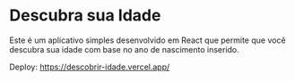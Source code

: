 # Descubra sua Idade
Este é um aplicativo simples desenvolvido em React que permite que você descubra sua idade com base no ano de nascimento inserido.

Deploy: https://descobrir-idade.vercel.app/
